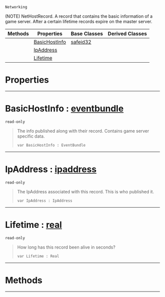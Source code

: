  `Networking`

(NOTE) NetHostRecord. A record that contains the basic information of a game server. After a certain lifetime records expire on the master server.

|Methods|Properties|Base Classes|Derived Classes|
|---|---|---|---|
| |[ BasicHostInfo](https://github.com/PlasmaEngine/PlasmaDocs/blob/master/code_reference/class_reference/nethostrecord.markdown#basichostinfo-plasma-engin)|[safeid32](https://github.com/PlasmaEngine/PlasmaDocs/blob/master/code_reference/class_reference/safeid32.markdown)| |
| |[ IpAddress](https://github.com/PlasmaEngine/PlasmaDocs/blob/master/code_reference/class_reference/nethostrecord.markdown#ipaddress-plasma-engine-do)| | |
| |[ Lifetime](https://github.com/PlasmaEngine/PlasmaDocs/blob/master/code_reference/class_reference/nethostrecord.markdown#lifetime-plasma-engine-doc)| | |


 #  Properties


---  
 #  BasicHostInfo : [eventbundle](https://github.com/PlasmaEngine/PlasmaDocs/blob/master/code_reference/class_reference/eventbundle.markdown)

 `read-only`

> The info published along with their record. Contains game server specific data.
> ``` lang=cpp, name=Lightning
> var BasicHostInfo : EventBundle


---  
 #  IpAddress : [ipaddress](https://github.com/PlasmaEngine/PlasmaDocs/blob/master/code_reference/class_reference/ipaddress.markdown)

 `read-only`

> The IpAddress associated with this record. This is who published it.
> ``` lang=cpp, name=Lightning
> var IpAddress : IpAddress


---  
 #  Lifetime : [real](https://github.com/PlasmaEngine/PlasmaDocs/blob/master/code_reference/lightning_base_types/real.markdown)

 `read-only`

> How long has this record been alive in seconds?
> ``` lang=cpp, name=Lightning
> var Lifetime : Real


---  
 #  Methods


---  
 

 